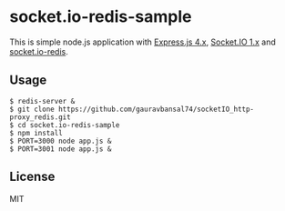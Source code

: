 # socket.io-redis-sample

This is simple node.js application with [Express.js 4.x](https://github.com/visionmedia/express), [Socket.IO 1.x](https://github.com/automattic/socket.io) and [socket.io-redis](https://github.com/Automattic/socket.io-redis).

## Usage

```
$ redis-server &
$ git clone https://github.com/gauravbansal74/socketIO_http-proxy_redis.git
$ cd socket.io-redis-sample
$ npm install
$ PORT=3000 node app.js &
$ PORT=3001 node app.js &
```

## License

MIT
